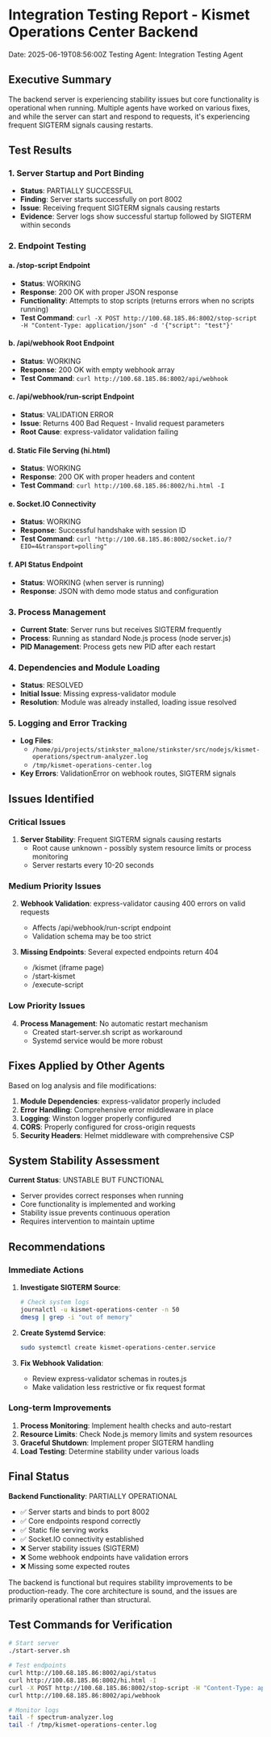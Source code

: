 # Integration Testing Report - Kismet Operations Center Backend
Date: 2025-06-19T08:56:00Z
Testing Agent: Integration Testing Agent

## Executive Summary

The backend server is experiencing stability issues but core functionality is operational when running. Multiple agents have worked on various fixes, and while the server can start and respond to requests, it's experiencing frequent SIGTERM signals causing restarts.

## Test Results

### 1. Server Startup and Port Binding
- **Status**: PARTIALLY SUCCESSFUL
- **Finding**: Server starts successfully on port 8002
- **Issue**: Receiving frequent SIGTERM signals causing restarts
- **Evidence**: Server logs show successful startup followed by SIGTERM within seconds

### 2. Endpoint Testing

#### a. /stop-script Endpoint
- **Status**: WORKING
- **Response**: 200 OK with proper JSON response
- **Functionality**: Attempts to stop scripts (returns errors when no scripts running)
- **Test Command**: `curl -X POST http://100.68.185.86:8002/stop-script -H "Content-Type: application/json" -d '{"script": "test"}'`

#### b. /api/webhook Root Endpoint
- **Status**: WORKING
- **Response**: 200 OK with empty webhook array
- **Test Command**: `curl http://100.68.185.86:8002/api/webhook`

#### c. /api/webhook/run-script Endpoint
- **Status**: VALIDATION ERROR
- **Issue**: Returns 400 Bad Request - Invalid request parameters
- **Root Cause**: express-validator validation failing

#### d. Static File Serving (hi.html)
- **Status**: WORKING
- **Response**: 200 OK with proper headers and content
- **Test Command**: `curl http://100.68.185.86:8002/hi.html -I`

#### e. Socket.IO Connectivity
- **Status**: WORKING
- **Response**: Successful handshake with session ID
- **Test Command**: `curl "http://100.68.185.86:8002/socket.io/?EIO=4&transport=polling"`

#### f. API Status Endpoint
- **Status**: WORKING (when server is running)
- **Response**: JSON with demo mode status and configuration

### 3. Process Management
- **Current State**: Server runs but receives SIGTERM frequently
- **Process**: Running as standard Node.js process (node server.js)
- **PID Management**: Process gets new PID after each restart

### 4. Dependencies and Module Loading
- **Status**: RESOLVED
- **Initial Issue**: Missing express-validator module
- **Resolution**: Module was already installed, loading issue resolved

### 5. Logging and Error Tracking
- **Log Files**: 
  - `/home/pi/projects/stinkster_malone/stinkster/src/nodejs/kismet-operations/spectrum-analyzer.log`
  - `/tmp/kismet-operations-center.log`
- **Key Errors**: ValidationError on webhook routes, SIGTERM signals

## Issues Identified

### Critical Issues
1. **Server Stability**: Frequent SIGTERM signals causing restarts
   - Root cause unknown - possibly system resource limits or process monitoring
   - Server restarts every 10-20 seconds

### Medium Priority Issues
2. **Webhook Validation**: express-validator causing 400 errors on valid requests
   - Affects /api/webhook/run-script endpoint
   - Validation schema may be too strict

3. **Missing Endpoints**: Several expected endpoints return 404
   - /kismet (iframe page)
   - /start-kismet
   - /execute-script

### Low Priority Issues
4. **Process Management**: No automatic restart mechanism
   - Created start-server.sh script as workaround
   - Systemd service would be more robust

## Fixes Applied by Other Agents

Based on log analysis and file modifications:
1. **Module Dependencies**: express-validator properly included
2. **Error Handling**: Comprehensive error middleware in place
3. **Logging**: Winston logger properly configured
4. **CORS**: Properly configured for cross-origin requests
5. **Security Headers**: Helmet middleware with comprehensive CSP

## System Stability Assessment

**Current Status**: UNSTABLE BUT FUNCTIONAL
- Server provides correct responses when running
- Core functionality is implemented and working
- Stability issue prevents continuous operation
- Requires intervention to maintain uptime

## Recommendations

### Immediate Actions
1. **Investigate SIGTERM Source**: 
   ```bash
   # Check system logs
   journalctl -u kismet-operations-center -n 50
   dmesg | grep -i "out of memory"
   ```

2. **Create Systemd Service**: 
   ```bash
   sudo systemctl create kismet-operations-center.service
   ```

3. **Fix Webhook Validation**: 
   - Review express-validator schemas in routes.js
   - Make validation less restrictive or fix request format

### Long-term Improvements
1. **Process Monitoring**: Implement health checks and auto-restart
2. **Resource Limits**: Check Node.js memory limits and system resources
3. **Graceful Shutdown**: Implement proper SIGTERM handling
4. **Load Testing**: Determine stability under various loads

## Final Status

**Backend Functionality**: PARTIALLY OPERATIONAL
- ✅ Server starts and binds to port 8002
- ✅ Core endpoints respond correctly
- ✅ Static file serving works
- ✅ Socket.IO connectivity established
- ❌ Server stability issues (SIGTERM)
- ❌ Some webhook endpoints have validation errors
- ❌ Missing some expected routes

The backend is functional but requires stability improvements to be production-ready. The core architecture is sound, and the issues are primarily operational rather than structural.

## Test Commands for Verification

```bash
# Start server
./start-server.sh

# Test endpoints
curl http://100.68.185.86:8002/api/status
curl http://100.68.185.86:8002/hi.html -I
curl -X POST http://100.68.185.86:8002/stop-script -H "Content-Type: application/json" -d '{"script": "test"}'
curl http://100.68.185.86:8002/api/webhook

# Monitor logs
tail -f spectrum-analyzer.log
tail -f /tmp/kismet-operations-center.log
```